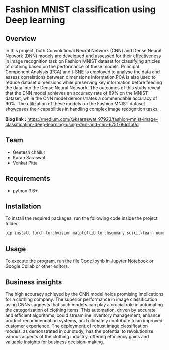 # Fashion MNIST classification using Deep learning

## Overview
In this project, both Convolutional Neural Network (CNN) and Dense Neural Network (DNN) models are developed and assessed for their effectiveness in image recognition task on Fashion MNIST dataset for classifying articles of clothing based on the performance of these models. Principal Component Analysis (PCA) and t-SNE is employed to analyse the data and assess correlations between dimensions information.PCA is also used to reduce dataset dimensions while preserving key information before feeding the data into the Dense Neural Network. The outcomes of this study reveal that the DNN model achieves an accuracy rate of 89% on the MNIST dataset, while the CNN model demonstrates a commendable accuracy of 90%. The utilization of these models on the Fashion MNIST dataset showcases their capabilities in handling complex image recognition tasks.

**Blog link :** https://medium.com/@ksaraswat_97923/fashion-mnist-image-classification-deep-learning-using-dnn-and-cnn-675f786d1b0d

## Team
* Geetesh challur
*  Karan Saraswat
*  Venkat Pitta


## Requirements
* python 3.6+

## Installation
To install the required packages, run the following code inside the project folder
```bash
pip install torch torchvision matplotlib torchsummary scikit-learn numpy seaborn pandas 
```
## Usage
To execute the program, run the file Code.ipynb in Jupyter Notebook or Google Collab or other editors.
## Business insights
The high accuracy achieved by the CNN model holds promising implications for a clothing company. The superior performance in image classification using CNNs suggests that such models can play a crucial role in automating the categorization of clothing items. This automation, driven by accurate and efficient algorithms, could streamline inventory management, enhance product recommendation systems, and ultimately contribute to an improved customer experience. The deployment of robust image classification models, as demonstrated in our study, has the potential to revolutionize various aspects of the clothing industry, offering efficiency gains and valuable insights for business decision-making.






